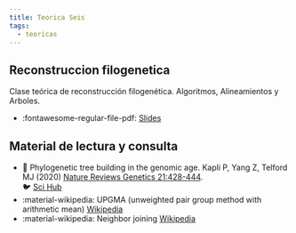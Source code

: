 ```yaml
---
title: Teorica Seis
tags: 
  - teoricas
---
```


## Reconstruccion filogenetica
 Clase teórica de reconstrucción filogenética. Algoritmos, Alineamientos y Arboles.

 * :fontawesome-regular-file-pdf: [Slides](filogenias2022.pdf) 
 
 <!-- ![type:video](https://www.youtube.com/embed/Nw4CI8Ylg10) -->


## Material de lectura y consulta

  * :paperclip: Phylogenetic tree building in the genomic age. Kapli P, Yang Z, Telford MJ (2020) [Nature Reviews Genetics 21:428-444](https://pubmed.ncbi.nlm.nih.gov/32424311/). <br> :bird: [Sci Hub](https://sci-hub.se/10.1038/s41576-020-0233-0)
  * :material-wikipedia: UPGMA (unweighted pair group method with arithmetic mean) [Wikipedia](https://en.wikipedia.org/wiki/UPGMA)
  * :material-wikipedia: Neighbor joining [Wikipedia](https://en.wikipedia.org/wiki/Neighbor_joining)
